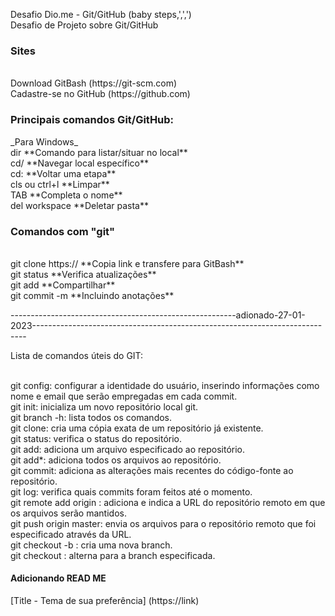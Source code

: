 Desafio Dio.me - Git/GitHub (baby steps,',',')
<br>Desafio de Projeto sobre Git/GitHub

<h3>Sites</h3>
<br>Download GitBash (https://git-scm.com)
<br>Cadastre-se no GitHub (https://github.com)

<h3>Principais comandos Git/GitHub:</h3>
_Para Windows_
<br>dir                    **Comando para listar/situar no local**
<br>cd/                    **Navegar local específico**
<br>cd:                    **Voltar uma etapa**
<br>cls ou ctrl+l           **Limpar**
<br>TAB                     **Completa o nome**
<br>del workspace           **Deletar pasta**

<h3> Comandos com "git" </h3>
<br> git clone https://      **Copia link e transfere para GitBash**
<br> git status              **Verifica atualizações**
<br> git add                 **Compartilhar**
<br> git commit -m           **Incluindo anotações**

--------------------------------------------------------adionado-27-01-2023----------------------------------------------------------------------------

Lista de comandos úteis do GIT:

<br>git config: configurar a identidade do usuário, inserindo informações como nome e email que serão empregadas em cada commit.
<br>git init: inicializa um novo repositório local git.
<br>git branch -h: lista todos os comandos.
<br>git clone: cria uma cópia exata de um repositório já existente.
<br>git status: verifica o status do repositório.
<br>git add: adiciona um arquivo especificado ao repositório.
<br>git add*: adiciona todos os arquivos ao repositório.
<br>git commit: adiciona as alterações mais recentes do código-fonte ao repositório.
<br>git log: verifica quais commits foram feitos até o momento.
<br>git remote add origin <UrlDoRepositorio>: adiciona e indica a URL do repositório remoto em que os arquivos serão mantidos.
<br>git push origin master: envia os arquivos para o repositório remoto que foi especificado através da URL.
<br>git checkout -b <nomeDaBranch>: cria uma nova branch.
<br>git checkout <nomeDaBranch>: alterna para a branch especificada.

<h4> Adicionando READ ME </h4>
[Title - Tema de sua preferência] (https://link)




